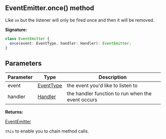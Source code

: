 ## EventEmitter.once() method

Like `on` but the listener will only be fired once and then it will be removed.

**Signature:**

```typescript
class EventEmitter {
  once(event: EventType, handler: Handler): EventEmitter;
}
```

## Parameters

| Parameter | Type                                  | Description                                       |
| --------- | ------------------------------------- | ------------------------------------------------- |
| event     | [EventType](./puppeteer.eventtype.md) | the event you'd like to listen to                 |
| handler   | [Handler](./puppeteer.handler.md)     | the handler function to run when the event occurs |

**Returns:**

[EventEmitter](./puppeteer.eventemitter.md)

`this` to enable you to chain method calls.
